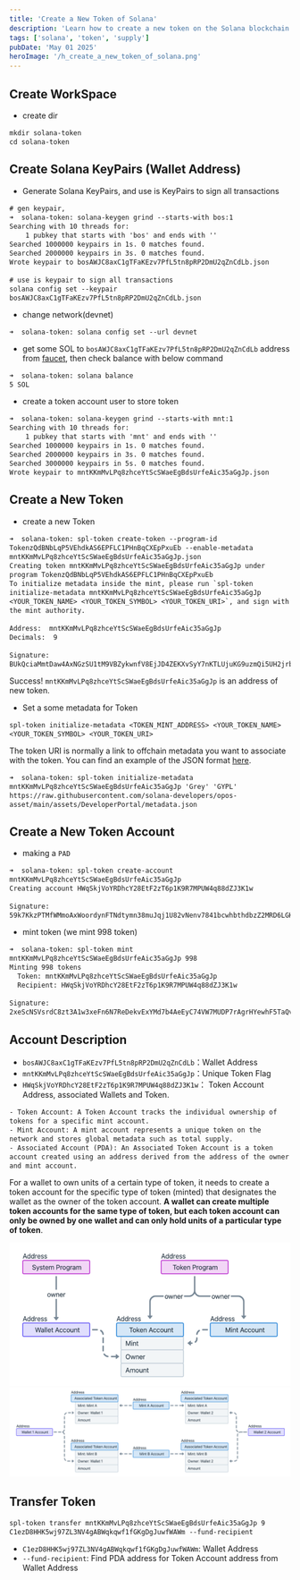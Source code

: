```yaml
---
title: 'Create a New Token of Solana'
description: 'Learn how to create a new token on the Solana blockchain using the SPL Token program.'
tags: ['solana', 'token', 'supply']
pubDate: 'May 01 2025'
heroImage: '/h_create_a_new_token_of_solana.png'
---
```


## Create WorkSpace

- create dir
```shell
mkdir solana-token
cd solana-token
```

## Create Solana KeyPairs (**Wallet Address**)
- Generate Solana KeyPairs, and use is KeyPairs to sign all transactions
```shell
# gen keypair, 
➜  solana-token: solana-keygen grind --starts-with bos:1
Searching with 10 threads for:
	1 pubkey that starts with 'bos' and ends with ''
Searched 1000000 keypairs in 1s. 0 matches found.
Searched 2000000 keypairs in 3s. 0 matches found.
Wrote keypair to bosAWJC8axC1gTFaKEzv7PfL5tn8pRP2DmU2qZnCdLb.json

# use is keypair to sign all transactions
solana config set --keypair bosAWJC8axC1gTFaKEzv7PfL5tn8pRP2DmU2qZnCdLb.json
```

- change network(devnet)
```shell
➜  solana-token: solana config set --url devnet
```

- get some SOL to `bosAWJC8axC1gTFaKEzv7PfL5tn8pRP2DmU2qZnCdLb` address from [faucet](https://faucet.solana.com/), then check balance with below command
```shell
➜  solana-token: solana balance
5 SOL
```

- create a token account user to store token
```shell
➜  solana-token: solana-keygen grind --starts-with mnt:1
Searching with 10 threads for:
	1 pubkey that starts with 'mnt' and ends with ''
Searched 1000000 keypairs in 1s. 0 matches found.
Searched 2000000 keypairs in 3s. 0 matches found.
Searched 3000000 keypairs in 5s. 0 matches found.
Wrote keypair to mntKKmMvLPq8zhceYtScSWaeEgBdsUrfeAic35aGgJp.json
```

## Create a New **Token**
- create a new Token
```shell
➜  solana-token: spl-token create-token --program-id TokenzQdBNbLqP5VEhdkAS6EPFLC1PHnBqCXEpPxuEb --enable-metadata mntKKmMvLPq8zhceYtScSWaeEgBdsUrfeAic35aGgJp.json
Creating token mntKKmMvLPq8zhceYtScSWaeEgBdsUrfeAic35aGgJp under program TokenzQdBNbLqP5VEhdkAS6EPFLC1PHnBqCXEpPxuEb
To initialize metadata inside the mint, please run `spl-token initialize-metadata mntKKmMvLPq8zhceYtScSWaeEgBdsUrfeAic35aGgJp <YOUR_TOKEN_NAME> <YOUR_TOKEN_SYMBOL> <YOUR_TOKEN_URI>`, and sign with the mint authority.

Address:  mntKKmMvLPq8zhceYtScSWaeEgBdsUrfeAic35aGgJp
Decimals:  9

Signature: BUkQciaMmtDaw4AxNGzSU1tM9VBZykwnfV8EjJD4ZEKXvSyY7nKTLUjuKG9uzmQi5UH2jrb7CxySCJ3bd1YhR7a
```
Success! `mntKKmMvLPq8zhceYtScSWaeEgBdsUrfeAic35aGgJp` is an address of new token.

- Set a some metadata for Token
```shell
spl-token initialize-metadata <TOKEN_MINT_ADDRESS> <YOUR_TOKEN_NAME><YOUR_TOKEN_SYMBOL> <YOUR_TOKEN_URI>
```
The token URI is normally a link to offchain metadata you want to associate with the token. You can find an example of the JSON format [here](https://raw.githubusercontent.com/solana-developers/opos-asset/main/assets/DeveloperPortal/metadata.json).

```shell
➜  solana-token: spl-token initialize-metadata mntKKmMvLPq8zhceYtScSWaeEgBdsUrfeAic35aGgJp 'Grey' 'GYPL' https://raw.githubusercontent.com/solana-developers/opos-asset/main/assets/DeveloperPortal/metadata.json
```

## Create a New **Token Account**
- making a `PAD`
```shell
➜  solana-token: spl-token create-account mntKKmMvLPq8zhceYtScSWaeEgBdsUrfeAic35aGgJp
Creating account HWqSkjVoYRDhcY28EtF2zT6p1K9R7MPUW4q88dZJ3K1w

Signature: 59k7KkzPTMfWMmoAxWoordynFTNdtymn38muJqj1U82vNenv7841bcwhbthdbzZ2MRD6LGHqAcdgspvhP4svtdWY
```

- mint token (we mint 998 token)
```shell
➜  solana-token: spl-token mint mntKKmMvLPq8zhceYtScSWaeEgBdsUrfeAic35aGgJp 998
Minting 998 tokens
  Token: mntKKmMvLPq8zhceYtScSWaeEgBdsUrfeAic35aGgJp
  Recipient: HWqSkjVoYRDhcY28EtF2zT6p1K9R7MPUW4q88dZJ3K1w

Signature: 2xeScNSVsrdC8zt3A1w3xeFn6N7ReDekvExYMd7b4AeEyC74VW7MUDP7rAgrHYewhF5TaQv4BpqoECZ5PXRwtVAt
```

## Account Description
- `bosAWJC8axC1gTFaKEzv7PfL5tn8pRP2DmU2qZnCdLb`：Wallet Address
- `mntKKmMvLPq8zhceYtScSWaeEgBdsUrfeAic35aGgJp`：Unique Token Flag
- `HWqSkjVoYRDhcY28EtF2zT6p1K9R7MPUW4q88dZJ3K1w`： Token Account Address, associated Wallets and Token.
> 
    - Token Account: A Token Account tracks the individual ownership of tokens for a specific mint account.
    - Mint Account: A mint account represents a unique token on the network and stores global metadata such as total supply.
    - Associated Account (PDA): An Associated Token Account is a token account created using an address derived from the address of the owner and mint account. 

For a wallet to own units of a certain type of token, it needs to create a token account for the specific type of token (minted) that designates the wallet as the owner of the token account. **A wallet can create multiple token accounts for the same type of token, but each token account can only be owned by one wallet and can only hold units of a particular type of token**. 



![](../../assets/b_create_a_new_token_of_solana_1.png)
![](../../assets/b_create_a_new_token_of_solana_2.png)

## Transfer Token
```shell
spl-token transfer mntKKmMvLPq8zhceYtScSWaeEgBdsUrfeAic35aGgJp 9 C1ezD8HHK5wj97ZL3NV4gABWqkqwf1fGKgDgJuwfWAWm --fund-recipient
```


- `C1ezD8HHK5wj97ZL3NV4gABWqkqwf1fGKgDgJuwfWAWm`: Wallet Address
- `--fund-recipient`: Find PDA address for Token Account address from Wallet Address